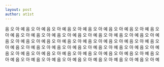 ```yaml
---
layout: post
author: at1st
---
```


음 오 아 예 음 오 아 예 음 오 아 예 음 오 아 예 음 오 아 예 음 오 아 예 음 오 아 예 음 오 아 예 음 오 아 예 음 오 아 예 
음 오 아 예 음 오 아 예 음 오 아 예 음 오 아 예 음 오 아 예 
음 오 아 예 음 오 아 예 음 오 아 예 음 오 아 예 음 오 아 예 
음 오 아 예 음 오 아 예 음 오 아 예 음 오 아 예 음 오 아 예 
음 오 아 예 음 오 아 예 음 오 아 예 음 오 아 예 음 오 아 예 
음 오 아 예 음 오 아 예 음 오 아 예 음 오 아 예 음 오 아 예 
음 오 아 예 음 오 아 예 음 오 아 예 음 오 아 예 음 오 아 예 
음 오 아 예 음 오 아 예 음 오 아 예 음 오 아 예 음 오 아 예 
